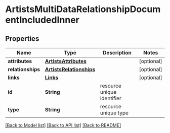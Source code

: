 # ArtistsMultiDataRelationshipDocumentIncludedInner

## Properties
Name | Type | Description | Notes
------------ | ------------- | ------------- | -------------
**attributes** | [**ArtistsAttributes**](ArtistsAttributes.md) |  | [optional] 
**relationships** | [**ArtistsRelationships**](ArtistsRelationships.md) |  | [optional] 
**links** | [**Links**](Links.md) |  | [optional] 
**id** | **String** | resource unique identifier | 
**type** | **String** | resource unique type | 

[[Back to Model list]](../README.md#documentation-for-models) [[Back to API list]](../README.md#documentation-for-api-endpoints) [[Back to README]](../README.md)



